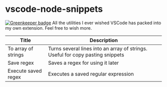 # vscode-node-snippets

[![Greenkeeper badge](https://badges.greenkeeper.io/danielo515/danielo-vsc-tools.svg)](https://greenkeeper.io/)
All the utilities I ever wished VSCode has packed into my own extension.
Feel free to wish more.

| Title | Description |
|----|----|
| To array of strings | Turns several lines into an array of strings. Useful for copy pasting snippets |
| Save regex | Saves a regex for using it later |
| Execute saved regex | Executes a saved regular expression |